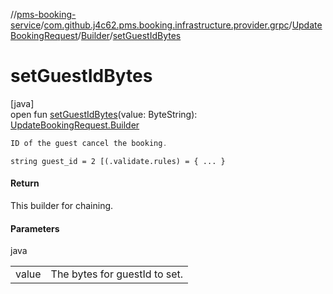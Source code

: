 //[pms-booking-service](../../../../index.md)/[com.github.j4c62.pms.booking.infrastructure.provider.grpc](../../index.md)/[UpdateBookingRequest](../index.md)/[Builder](index.md)/[setGuestIdBytes](set-guest-id-bytes.md)

# setGuestIdBytes

[java]\
open fun [setGuestIdBytes](set-guest-id-bytes.md)(value: ByteString): [UpdateBookingRequest.Builder](index.md)

```kotlin
ID of the guest cancel the booking.

```
`string guest_id = 2 [(.validate.rules) = { ... }`

#### Return

This builder for chaining.

#### Parameters

java

| | |
|---|---|
| value | The bytes for guestId to set. |